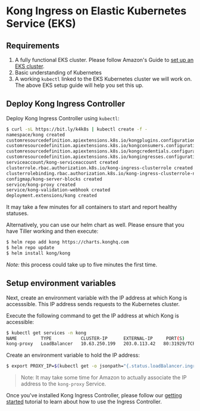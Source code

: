 # Kong Ingress on Elastic Kubernetes Service (EKS)

## Requirements

1. A fully functional EKS cluster.
   Please follow Amazon's Guide to
   [set up an EKS cluster](https://aws.amazon.com/getting-started/projects/deploy-kubernetes-app-amazon-eks/).
2. Basic understanding of Kubernetes
3. A working `kubectl`  linked to the EKS Kubernetes
   cluster we will work on. The above EKS setup guide will help
   you set this up.

## Deploy Kong Ingress Controller

Deploy Kong Ingress Controller using `kubectl`:

```bash
$ curl -sL https://bit.ly/k4k8s | kubectl create -f -
namespace/kong created
customresourcedefinition.apiextensions.k8s.io/kongplugins.configuration.konghq.com created
customresourcedefinition.apiextensions.k8s.io/kongconsumers.configuration.konghq.com created
customresourcedefinition.apiextensions.k8s.io/kongcredentials.configuration.konghq.com created
customresourcedefinition.apiextensions.k8s.io/kongingresses.configuration.konghq.com created
serviceaccount/kong-serviceaccount created
clusterrole.rbac.authorization.k8s.io/kong-ingress-clusterrole created
clusterrolebinding.rbac.authorization.k8s.io/kong-ingress-clusterrole-nisa-binding created
configmap/kong-server-blocks created
service/kong-proxy created
service/kong-validation-webhook created
deployment.extensions/kong created
```

It may take a few minutes for all containers to start and report
healthy statuses.

Alternatively, you can use our helm chart as well.
Please ensure that you have Tiller working and then execute:

```bash
$ helm repo add kong https://charts.konghq.com
$ helm repo update
$ helm install kong/kong
```

*Note:* this process could take up to five minutes the first time.

## Setup environment variables

Next, create an environment variable with the IP address at which
Kong is accesssible. This IP address sends requests to the
Kubernetes cluster.

Execute the following command to get the IP address at which Kong is accessible:

```bash
$ kubectl get services -n kong
NAME         TYPE           CLUSTER-IP      EXTERNAL-IP     PORT(S)                      AGE
kong-proxy   LoadBalancer   10.63.250.199   203.0.113.42   80:31929/TCP,443:31408/TCP   57d
```

Create an environment variable to hold the IP address:

```bash
$ export PROXY_IP=$(kubectl get -o jsonpath="{.status.loadBalancer.ingress[0].ip}" service -n kong kong-proxy)
```

> Note: It may take some time for Amazon to actually associate the
IP address to the `kong-proxy` Service.

Once you've installed Kong Ingress Controller, please follow our
[getting started](../guides/getting-started.md) tutorial to learn
about how to use the Ingress Controller.
